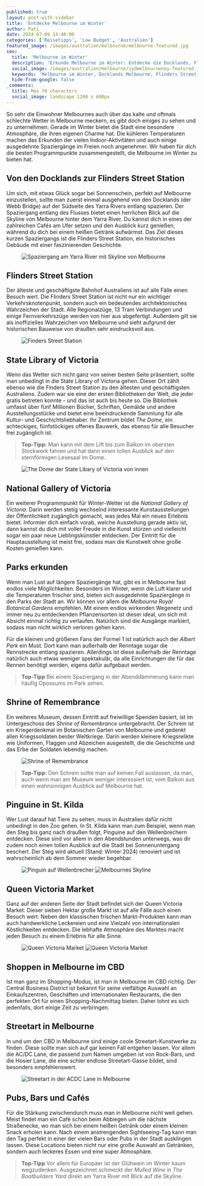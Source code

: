 ```yaml
---
published: true
layout: post-with-sidebar
title: 'Entdecke Melbourne im Winter'
author: Pati
date: 2024-07-09 14:40:00
categories: ['Reisetipps', 'Low Budget', 'Australien']
featured_image: /images/australien/melbourne/melbourne-featured.jpg
seo:
  title: 'Melbourne im Winter'
  description: 'Erkunde Melbourne im Winter: Entdecke die Docklands, Flinders Street Station, State Library of Victoria, National Gallery of Victoria, Shrine of Remembrance und mehr.'
  social_image: /images/australien/melbourne/sydmelbourneney-featured.jpg
  keywords: 'Melbourne im Winter, Docklands Melbourne, Flinders Street Station, State Library of Victoria, National Gallery of Victoria, Shrine of Remembrance, Melbourne Parks, St Kilda Pinguine, Queen Victoria Market, Melbourne Shopping, Melbourne Bars und Cafés'
  hide-from-google: false
_comments:
  title: Max 70 characters
  social_image: landscape 1200 x 600px
---
```

So sehr die Einwohner Melbournes auch über das kalte und oftmals schlechte Wetter in Melbourne meckern, es gibt doch einiges zu sehen und zu unternehmen. Gerade im Winter bietet die Stadt eine besondere Atmosphäre, die ihren eigenen Charme hat. Die kühleren Temperaturen machen das Erkunden der vielen Indoor-Aktivitäten und auch einige ausgedehnte Spaziergänge im Freien noch angenehmer. Wir haben für dich die besten Programmpunkte zusammengestellt, die Melbourne im Winter zu bieten hat.

## Von den Docklands zur Flinders Street Station
Um sich, mit etwas Glück sogar bei Sonnenschein, perfekt auf Melbourne einzustellen, sollte man zuerst einmal ausgehend von den Docklands (der Webb Bridge) auf der Südseite des Yarra Rivers entlang spazieren. Der Spaziergang entlang des Flusses bietet einen herrlichen Blick auf die Skyline von Melbourne hinter dem Yarra River. Du kannst dich in eines der zahlreichen Cafés am Ufer setzen und den Ausblick kurz genießen, während du dich bei einem heißen Getränk aufwärmst. Das Ziel dieses kurzen Spaziergangs ist die Flinders Street Station, ein historisches Gebäude mit einer faszinierenden Geschichte.

<figure class="img1">
 	<img src="/images/australien/Melbourne/Melbourne-2.jpg" alt="Spaziergang am Yarra River mit Skyline von Melbourne">
</figure>

## Flinders Street Station
Der älteste und geschäftigste Bahnhof Australiens ist auf alle Fälle einen Besuch wert. Die Flinders Street Station ist nicht nur ein wichtiger Verkehrsknotenpunkt, sondern auch ein bedeutendes architektonisches Wahrzeichen der Stadt. Alle Regionalzüge, 13 Tram Verbindungen und einige Fernverkehrszüge werden von hier aus abgefertigt. Außerdem gilt sie als inoffizielles Wahrzeichen von Melbourne und sieht aufgrund der historischen Bauweise von draußen sehr eindrucksvoll aus.

<figure class="img1">
 	<img src="/images/australien/Melbourne/Melbourne-3.jpg" alt="Finders Street Station">
</figure>

## State Library of Victoria 
Wenn das Wetter sich nicht ganz von seiner besten Seite präsentiert, sollte man unbedingt in die State Library of Victoria gehen. Dieser Ort zählt ebenso wie die Finders Street Station zu den ältesten und geschäftigsten Australiens. Zudem war sie eine der ersten Bibliotheken der Welt, die jeder gratis betreten konnte - und das ist auch bis heute so. Die Bibliothek umfasst über fünf Millionen Bücher, Schriften, Gemälde und andere Ausstellungsstücke und bietet eine beeindruckende Sammlung für alle Kultur- und Geschichtsliebhaber. Ihr Zentrum bildet *The Dome*, ein achteckiges, fünfstöckiges offenes Bauwerk, das ebenso für alle Besucher frei zugänglich ist. 
> **Top-Tipp:** Man kann mit dem Lift bis zum Balkon im obersten Stockwerk fahren und hat dann einen tollen Ausblick auf den sternförmigen Lesesaal im Dome.

<figure class="img1">
 	<img src="/images/australien/Melbourne/Melbourne-6.jpg" alt="The Dome der State Libary of Victoria von innen">
</figure>

## National Gallery of Victoria 
Ein weiterer Programmpunkt für Winter-Wetter ist die *National Gallery of Victoria*. Darin werden stetig wechselnd interessante Kunstausstellungen der Öffentlichkeit zugänglich gemacht, was jedes Mal ein neues Erlebnis bietet. Informier dich einfach vorab, welche Ausstellung gerade aktiv ist, dann kannst du dich mit voller Freude in die Kunst stürzen und vielleicht sogar ein paar neue Lieblingskünstler entdecken. Der Eintritt für die Hauptausstellung ist meist frei, sodass man die Kunstwelt ohne große Kosten genießen kann.

## Parks erkunden
Wenn man Lust auf längere Spaziergänge hat, gibt es in Melbourne fast endlos viele Möglichkeiten. Besonders im Winter, wenn die Luft klarer und die Temperaturen frischer sind, bieten sich ausgedehnte Spaziergänge in den Parks der Stadt an. Wir können vor allem die *Melbourne Royal Botanical Gardens* empfehlen. Mit einem endlos wirkenden Wegenetz und immer neu zu entdeckenden Pflanzensorten ist dieser ideal, um sich mit Absicht einmal richtig zu verlaufen. Natürlich sind die Ausgänge markiert, sodass man nicht wirklich verloren gehen kann. 

Für die kleinen und größeren Fans der Formel 1 ist natürlich auch der *Albert Park* ein Must. Dort kann man außerhalb der Renntage sogar die Rennstrecke entlang spazieren. Allerdings ist diese außerhalb der Renntage natürlich auch etwas weniger spektakulär, da alle Einrichtungen die für das Rennen benötigt werden, eigens dafür aufgebaut werden. 
> **Top-Tipp** Bei einem Spaziergang in der Abenddämmerung kann man häufig Opossums im Park sehen.

## Shrine of Remembrance
Ein weiteres Museum, dessen Eintritt auf freiwillige Spenden basiert, ist im Untergeschoss des *Shrine of Remembrance* untergebracht. Der Schrein ist ein Kriegerdenkmal im Botanischen Garten von Melbourne und gedenkt allen Kriegssoldaten beider Weltkriege. Darin werden kleinere Kriegsrelikte wie Uniformen, Flaggen und Abzeichen ausgestellt, die die Geschichte und das Erbe der Soldaten lebendig machen.

<figure class="img1">
 	<img src="/images/australien/Melbourne/Melbourne-5.jpg" alt="Shrine of Remembrance">
</figure>

> **Top-Tipp:** Den Schrein sollte man auf keinen Fall auslassen, da man, auch wenn man am Museum weniger interessiert ist, vom Balkon aus einen wahnsinnigen Ausblick auf Melbourne hat. 

## Pinguine in St. Kilda
Wer Lust darauf hat Tiere zu sehen, muss in Australien dafür nicht unbedingt in den Zoo gehen. In St. Kilda kann man zum Beispiel, wenn man den Steg bis ganz nach draußen folgt, Pinguine auf den Wellenbrechern entdecken. Diese sind vor allem in den Abendstunden unterwegs, was dir zudem noch einen tollen Ausblick auf die Stadt bei Sonnenuntergang beschert. Der Steg wird aktuell (Stand: Winter 2024) renoviert und ist wahrscheinlich ab dem Sommer wieder begehbar.

<figure class="img2-nr">
 	<img src="/images/australien/Melbourne/Melbourne-1.jpg" alt="Pinguin auf Wellenbrecher">
  <img src="/images/australien/Melbourne/Melbourne-4.jpg" alt="Melbournes Skyline">
</figure>

## Queen Victoria Market 
Ganz auf der anderen Seite der Stadt befindet sich der Queen Victoria Market. Dieser sieben Hektar große Markt ist auf alle Fälle auch einen Besuch wert. Neben den klassischen frischen Markt-Produkten kann man auch handwerkliche Leckereien und eine Vielzahl von internationalen Köstlichkeiten entdecken. Die lebhafte Atmosphäre des Marktes macht jeden Besuch zu einem Erlebnis für alle Sinne.

<figure class="img2-nr">
 	<img src="/images/australien/Melbourne/Melbourne-15.jpg" alt="Queen Victoria Market">
  <img src="/images/australien/Melbourne/Melbourne-16.jpg" alt="Queen Victoria Market">
</figure>

## Shoppen in Melbourne im CBD
Ist man ganz im Shopping-Modus, ist man in Melbourne im CBD richtig. Der Central Business District ist bekannt für seine vielfältige Auswahl an Einkaufszentren, Geschäften und internationalen Restaurants, die den perfekten Ort für einen Shopping-Nachmittag bieten. Daher lohnt es sich jedenfalls, dort einige Zeit zu verbringen. 

## Streetart in Melbourne
In und um den CBD in Melbourne sind einige coole Streetart-Kunstwerke zu finden. Diese sollte man sich auf gar keinen Fall entgehen lassen. Vor allem die AC/DC Lane, die passend zum Namen umgeben ist von Rock-Bars, und die Hosier Lane, die eine schier endlose Streetart-Gasse bildet, sind besonders empfehlenswert.

<figure class="img1">
 	<img src="/images/australien/Melbourne/Melbourne-7.jpg" alt="Streetart in der ACDC Lane in Melbourne">
</figure>

## Pubs, Bars und Cafés 
Für die Stärkung zwischendurch muss man in Melbourne nicht weit gehen. Meist findet man ein Café schon beim Abbiegen um die nächste Straßenecke, wo man sich bei einem heißen Getränk oder einem kleinen Snack erholen kann. Nach einem anstrengenden Sightseeing-Tag kann man den Tag perfekt in einer der vielen Bars oder Pubs in der Stadt ausklingen lassen. Diese Locations bieten nicht nur eine große Auswahl an Getränken, sondern auch leckeres Essen und eine super Atmosphäre.
> **Top-Tipp** Vor allem für Europäer ist der Glühwein im Winter kaum wegzudenken. Ausgezeichnet schmeckt der *Mulled Wine* in *The Boatbuilders Yard* direkt am Yarra River mit Blick auf die Skyline.

